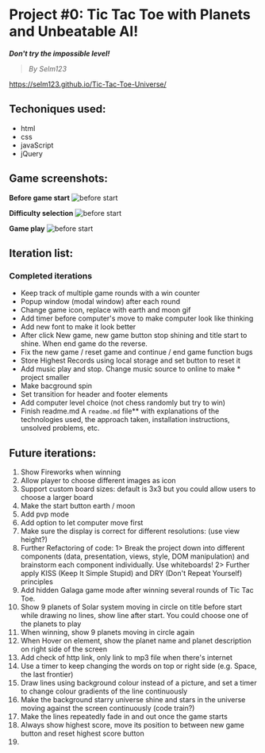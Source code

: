 # Project #0: Tic Tac Toe with Planets and Unbeatable AI!

***Don't try the impossible level!***
> _By Selm123_

https://selm123.github.io/Tic-Tac-Toe-Universe/


## Techoniques used:
* html
* css
* javaScript
* jQuery

## Game screenshots:
**Before game start**
![before start](https://github.com/Selm123/Tic-Tac-Toe-Universe/blob/main/screen%20shots/before%20start.png)

**Difficulty selection**
![before start](https://github.com/Selm123/Tic-Tac-Toe-Universe/blob/main/screen%20shots/level%20selection.png)

**Game play**
![before start](https://github.com/Selm123/Tic-Tac-Toe-Universe/blob/main/screen%20shots/game%20play.png)

## Iteration list:

### Completed iterations
* Keep track of multiple game rounds with a win counter
* Popup window (modal window) after each round
* Change game icon, replace with earth and moon gif
* Add timer before computer's move to make computer look like thinking
* Add new font to make it look better
* After click New game, new game button stop shining and title start to shine. When end game do the reverse.
* Fix the new game / reset game and continue / end game function bugs
* Store Highest Records using local storage and set button to reset it
* Add music play and stop. Change music source to online to make * project smaller
* Make bacground spin
* Set transition for header and footer elements
* Add computer level choice (not chess randomly but try to win)
* Finish readme.md
A ``readme.md`` file** with explanations of the technologies used, the approach taken, installation instructions, unsolved problems, etc.

## Future iterations:
1. Show Fireworks when winning
2. Allow player to choose different images as icon 
3. Support custom board sizes: default is 3x3 but you could allow users to choose a larger board
4. Make the start button earth / moon
5. Add pvp mode
6. Add option to let computer move first
7. Make sure the display is correct for different resolutions: (use view height?)
8. Further Refactoring of code:
1> Break the project down into different components (data, presentation, views, style, DOM manipulation) and brainstorm each component individually. Use whiteboards!
2> Further apply KISS (Keep It Simple Stupid) and DRY (Don't Repeat Yourself) principles
9. Add hidden Galaga game mode after winning several rounds of Tic Tac Toe. 
10. Show 9 planets of Solar system moving in circle on title before start while drawing no lines, show line after start. You could choose one of the planets to play 
11. When winning, show 9 planets moving in circle again
12. When Hover on element, show the planet name and planet description on right side of the screen
13. Add check of http link, only link to mp3 file when there's internet 
14. Use a timer to keep changing the words on top or right side (e.g. Space, the last frontier)
15. Draw lines using background colour instead of a picture, and set a timer to change colour gradients of the line continuously
16. Make the background starry universe shine and stars in the universe moving against the screen continuously (code train?)
17. Make the lines repeatedly fade in and out once the game starts
18. Always show highest score, move its position to between new game button and reset highest score button
19. 








